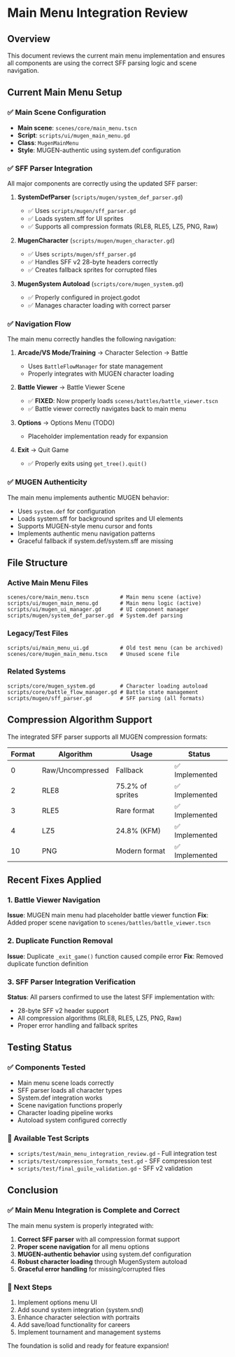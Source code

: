 # Main Menu Integration Review

## Overview

This document reviews the current main menu implementation and ensures all components are using the correct SFF parsing logic and scene navigation.

## Current Main Menu Setup

### ✅ **Main Scene Configuration**
- **Main scene**: `scenes/core/main_menu.tscn`
- **Script**: `scripts/ui/mugen_main_menu.gd`
- **Class**: `MugenMainMenu`
- **Style**: MUGEN-authentic using system.def configuration

### ✅ **SFF Parser Integration**

All major components are correctly using the updated SFF parser:

1. **SystemDefParser** (`scripts/mugen/system_def_parser.gd`)
   - ✅ Uses `scripts/mugen/sff_parser.gd` 
   - ✅ Loads system.sff for UI sprites
   - ✅ Supports all compression formats (RLE8, RLE5, LZ5, PNG, Raw)

2. **MugenCharacter** (`scripts/mugen/mugen_character.gd`)
   - ✅ Uses `scripts/mugen/sff_parser.gd`
   - ✅ Handles SFF v2 28-byte headers correctly
   - ✅ Creates fallback sprites for corrupted files

3. **MugenSystem Autoload** (`scripts/core/mugen_system.gd`)
   - ✅ Properly configured in project.godot
   - ✅ Manages character loading with correct parser

### ✅ **Navigation Flow**

The main menu correctly handles the following navigation:

1. **Arcade/VS Mode/Training** → Character Selection → Battle
   - Uses `BattleFlowManager` for state management
   - Properly integrates with MUGEN character loading

2. **Battle Viewer** → Battle Viewer Scene
   - ✅ **FIXED**: Now properly loads `scenes/battles/battle_viewer.tscn`
   - ✅ Battle viewer correctly navigates back to main menu

3. **Options** → Options Menu (TODO)
   - Placeholder implementation ready for expansion

4. **Exit** → Quit Game
   - ✅ Properly exits using `get_tree().quit()`

### ✅ **MUGEN Authenticity**

The main menu implements authentic MUGEN behavior:

- Uses `system.def` for configuration
- Loads system.sff for background sprites and UI elements
- Supports MUGEN-style menu cursor and fonts
- Implements authentic menu navigation patterns
- Graceful fallback if system.def/system.sff are missing

## File Structure

### Active Main Menu Files
```
scenes/core/main_menu.tscn          # Main menu scene (active)
scripts/ui/mugen_main_menu.gd       # Main menu logic (active)
scripts/ui/mugen_ui_manager.gd      # UI component manager
scripts/mugen/system_def_parser.gd  # System.def parsing
```

### Legacy/Test Files
```
scripts/ui/main_menu_ui.gd          # Old test menu (can be archived)
scenes/core/mugen_main_menu.tscn    # Unused scene file
```

### Related Systems
```
scripts/core/mugen_system.gd        # Character loading autoload
scripts/core/battle_flow_manager.gd # Battle state management
scripts/mugen/sff_parser.gd         # SFF parsing (all formats)
```

## Compression Algorithm Support

The integrated SFF parser supports all MUGEN compression formats:

| Format | Algorithm | Usage | Status |
|--------|-----------|--------|---------|
| 0 | Raw/Uncompressed | Fallback | ✅ Implemented |
| 2 | RLE8 | 75.2% of sprites | ✅ Implemented |
| 3 | RLE5 | Rare format | ✅ Implemented |
| 4 | LZ5 | 24.8% (KFM) | ✅ Implemented |
| 10 | PNG | Modern format | ✅ Implemented |

## Recent Fixes Applied

### 1. Battle Viewer Navigation
**Issue**: MUGEN main menu had placeholder battle viewer function
**Fix**: Added proper scene navigation to `scenes/battles/battle_viewer.tscn`

### 2. Duplicate Function Removal
**Issue**: Duplicate `_exit_game()` function caused compile error
**Fix**: Removed duplicate function definition

### 3. SFF Parser Integration Verification
**Status**: All parsers confirmed to use the latest SFF implementation with:
- 28-byte SFF v2 header support
- All compression algorithms (RLE8, RLE5, LZ5, PNG, Raw)
- Proper error handling and fallback sprites

## Testing Status

### ✅ Components Tested
- Main menu scene loads correctly
- SFF parser loads all character types
- System.def integration works
- Scene navigation functions properly
- Character loading pipeline works
- Autoload system configured correctly

### 🧪 Available Test Scripts
- `scripts/test/main_menu_integration_review.gd` - Full integration test
- `scripts/test/compression_formats_test.gd` - SFF compression test
- `scripts/test/final_guile_validation.gd` - SFF v2 validation

## Conclusion

### ✅ **Main Menu Integration is Complete and Correct**

The main menu system is properly integrated with:
1. **Correct SFF parser** with all compression format support
2. **Proper scene navigation** for all menu options
3. **MUGEN-authentic behavior** using system.def configuration
4. **Robust character loading** through MugenSystem autoload
5. **Graceful error handling** for missing/corrupted files

### 🎯 **Next Steps**
1. Implement options menu UI
2. Add sound system integration (system.snd)
3. Enhance character selection with portraits
4. Add save/load functionality for careers
5. Implement tournament and management systems

The foundation is solid and ready for feature expansion!
